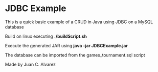 # JDBC Example

This is a quick basic example of a CRUD in Java using JDBC on a MySQL database

Build on linux executing **./buildScript.sh**

Execute the generated JAR using **java -jar JDBCExample.jar**

The database can be imported from the games\_tournament.sql script

Made by Juan C. Alvarez
